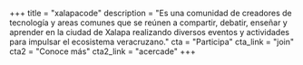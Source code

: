+++
title = "xalapacode"
description = "Es una comunidad de creadores de tecnología y areas comunes que se reúnen a compartir, debatir, enseñar y aprender en la ciudad de Xalapa realizando diversos eventos y actividades para impulsar el ecosistema veracruzano."
cta = "Participa"
cta_link = "join"
cta2 = "Conoce más"
cta2_link = "acercade"
+++
